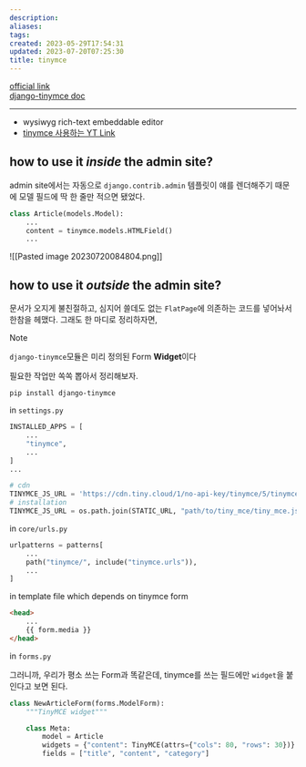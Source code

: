 ```yaml
---
description:
aliases: 
tags: 
created: 2023-05-29T17:54:31
updated: 2023-07-20T07:25:30
title: tinymce
---
```

[official link](https://www.tiny.cloud/tinymce/)  
[django-tinymce doc](https://django-tinymce.readthedocs.io/en/latest/)
___
- wysiwyg rich-text embeddable editor
- [tinymce 사용하는 YT Link](https://youtu.be/sMqDJovFO-Y?t=7351)

## how to use it *inside* the admin site?

admin site에서는 자동으로 `django.contrib.admin` 템플릿이 얘를 렌더해주기 때문에 모델 필드에 딱 한 줄만 적으면 됐었다.

```python
class Article(models.Model):
	...
    content = tinymce.models.HTMLField()
	...
```

![[Pasted image 20230720084804.png]]

## how to use it *outside* the admin site?

문서가 오지게 불친절하고, 심지어 쓸데도 없는 `FlatPage`에 의존하는 코드를 넣어놔서 한참을 헤맸다. 그래도 한 마디로 정리하자면,

> [!NOTE]  
> `django-tinymce`모듈은 미리 정의된 Form **Widget**이다

필요한 작업만 쏙쏙 뽑아서 정리해보자.

```shell
pip install django-tinymce
```

in `settings.py`

```python
INSTALLED_APPS = [
	...
	"tinymce",
	...
]
...

# cdn
TINYMCE_JS_URL = 'https://cdn.tiny.cloud/1/no-api-key/tinymce/5/tinymce.min.js'
# installation
TINYMCE_JS_URL = os.path.join(STATIC_URL, "path/to/tiny_mce/tiny_mce.js")

```

in `core/urls.py`

```python
urlpatterns = patterns[
	...
	path("tinymce/", include("tinymce.urls")),
	...
]
```

in template file which depends on tinymce form

```html
<head>
	...
	{{ form.media }}
</head>
```

in `forms.py`

그러니까, 우리가 평소 쓰는 Form과 똑같은데, tinymce를 쓰는 필드에만 `widget`을 붙인다고 보면 된다.

```python
class NewArticleForm(forms.ModelForm):
    """TinyMCE widget"""

    class Meta:
        model = Article
        widgets = {"content": TinyMCE(attrs={"cols": 80, "rows": 30})}
        fields = ["title", "content", "category"]
```
